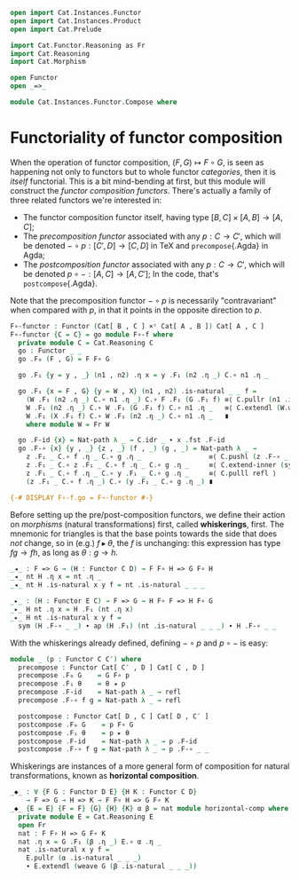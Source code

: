 ```agda
open import Cat.Instances.Functor
open import Cat.Instances.Product
open import Cat.Prelude

import Cat.Functor.Reasoning as Fr
import Cat.Reasoning
import Cat.Morphism

open Functor
open _=>_

module Cat.Instances.Functor.Compose where
```

# Functoriality of functor composition

When the operation of functor composition, $(F, G) \mapsto F \circ G$,
is seen as happening not only to functors but to whole functor
_categories_, then it is _itself_ functorial. This is a bit mind-bending
at first, but this module will construct the _functor composition
functors_. There's actually a family of three related functors we're
interested in:

- The functor composition functor itself, having type $[B, C] \times [A,
B] \to [A,C]$;
- The _precomposition functor_ associated with any $p : C \to C'$, which
will be denoted $- \circ p : [C', D] \to [C,D]$ in TeX and `precompose`{.Agda} in Agda;
- The _postcomposition functor_ associated with any $p : C \to C'$,
which will be denoted $p \circ - : [A,C] \to [A,C']$; In the code, that's
`postcompose`{.Agda}.

Note that the precomposition functor $- \circ p$ is necessarily
"contravariant" when compared with $p$, in that it points in the
opposite direction to $p$.

<!--
```agda
private variable
  o ℓ : Level
  A B C C′ D E : Precategory o ℓ
  F G H K : Functor C D
  α β γ : F => G
```
-->

```agda
F∘-functor : Functor (Cat[ B , C ] ×ᶜ Cat[ A , B ]) Cat[ A , C ]
F∘-functor {C = C} = go module F∘-f where
  private module C = Cat.Reasoning C
  go : Functor _ _
  go .F₀ (F , G) = F F∘ G

  go .F₁ {y = y , _} (n1 , n2) .η x = y .F₁ (n2 .η _) C.∘ n1 .η _

  go .F₁ {x = F , G} {y = W , X} (n1 , n2) .is-natural _ _ f =
    (W .F₁ (n2 .η _) C.∘ n1 .η _) C.∘ F .F₁ (G .F₁ f) ≡⟨ C.pullr (n1 .is-natural _ _ _) ⟩
    W .F₁ (n2 .η _) C.∘ W .F₁ (G .F₁ f) C.∘ n1 .η _   ≡⟨ C.extendl (W.weave (n2 .is-natural _ _ _)) ⟩
    W .F₁ (X .F₁ f) C.∘ W .F₁ (n2 .η _) C.∘ n1 .η _   ∎
    where module W = Fr W

  go .F-id {x} = Nat-path λ _ → C.idr _ ∙ x .fst .F-id
  go .F-∘ {x} {y , _} {z , _} (f , _) (g , _) = Nat-path λ _ →
    z .F₁ _ C.∘ f .η _ C.∘ g .η _                 ≡⟨ C.pushl (z .F-∘ _ _) ⟩
    z .F₁ _ C.∘ z .F₁ _ C.∘ f .η _ C.∘ g .η _     ≡⟨ C.extend-inner (sym (f .is-natural _ _ _)) ⟩
    z .F₁ _ C.∘ f .η _ C.∘ y .F₁ _ C.∘ g .η _     ≡⟨ C.pulll refl ⟩
    (z .F₁ _ C.∘ f .η _) C.∘ (y .F₁ _ C.∘ g .η _) ∎

{-# DISPLAY F∘-f.go = F∘-functor #-}
```

Before setting up the pre/post-composition functors, we define their
action on _morphisms_ (natural transformations) first, called
**whiskerings**, first. The mnemonic for triangles is that the base
points towards the side that does _not_ change, so in (e.g.) $f
\blacktriangleright \theta$, the $f$ is unchanging: this expression has
type $fg \to fh$, as long as $\theta : g \to h$.

```agda
_◂_ : F => G → (H : Functor C D) → F F∘ H => G F∘ H
_◂_ nt H .η x = nt .η _
_◂_ nt H .is-natural x y f = nt .is-natural _ _ _

_▸_ : (H : Functor E C) → F => G → H F∘ F => H F∘ G
_▸_ H nt .η x = H .F₁ (nt .η x)
_▸_ H nt .is-natural x y f =
  sym (H .F-∘ _ _) ∙ ap (H .F₁) (nt .is-natural _ _ _) ∙ H .F-∘ _ _
```

With the whiskerings already defined, defining $- \circ p$ and $p \circ -$ is easy:

```agda
module _ (p : Functor C C′) where
  precompose : Functor Cat[ C′ , D ] Cat[ C , D ]
  precompose .F₀ G    = G F∘ p
  precompose .F₁ θ    = θ ◂ p
  precompose .F-id    = Nat-path λ _ → refl
  precompose .F-∘ f g = Nat-path λ _ → refl

  postcompose : Functor Cat[ D , C ] Cat[ D , C′ ]
  postcompose .F₀ G    = p F∘ G
  postcompose .F₁ θ    = p ▸ θ
  postcompose .F-id    = Nat-path λ _ → p .F-id
  postcompose .F-∘ f g = Nat-path λ _ → p .F-∘ _ _
```

Whiskerings are instances of a more general form of composition for
natural transformations, known as **horizontal composition**.

```agda
_◆_ : ∀ {F G : Functor D E} {H K : Functor C D}
    → F => G → H => K → F F∘ H => G F∘ K
_◆_ {E = E} {F = F} {G} {H} {K} α β = nat module horizontal-comp where
  private module E = Cat.Reasoning E
  open Fr
  nat : F F∘ H => G F∘ K
  nat .η x = G .F₁ (β .η _) E.∘ α .η _
  nat .is-natural x y f =
    E.pullr (α .is-natural _ _ _)
    ∙ E.extendl (weave G (β .is-natural _ _ _))
```

<!--
```agda
{-# DISPLAY horizontal-comp.nat f g = f ◆ g #-}
```
-->

<!--
[TODO: Reed M, 13/02/2023] Add whiskering reasoning combinators!
-->

<!--
```agda
module _ {F G : Functor C D} where
  open Cat.Morphism
  open Fr

  _◂ni_ : natural-iso F G → (H : Functor B C) → natural-iso (F F∘ H) (G F∘ H)
  (α ◂ni H) =
    make-iso _ (α .to ◂ H) (α .from ◂ H)
      (Nat-path λ _ → α .invl ηₚ _)
      (Nat-path λ _ → α .invr ηₚ _)

  _▸ni_ : (H : Functor D E) → natural-iso F G → natural-iso (H F∘ F) (H F∘ G)
  (H ▸ni α) =
    make-iso _ (H ▸ α .to) (H ▸ α .from)
      (Nat-path λ _ → annihilate H (α .invl ηₚ _))
      (Nat-path λ _ → annihilate H (α .invr ηₚ _))
```
-->

<!--
```agda
◂-distribl : (α ∘nt β) ◂ H ≡ (α ◂ H) ∘nt (β ◂ H)
◂-distribl = Nat-path λ _ → refl

▸-distribr : F ▸ (α ∘nt β) ≡ (F ▸ α) ∘nt (F ▸ β)
▸-distribr {F = F} = Nat-path λ _ → F .F-∘ _ _
```
-->
